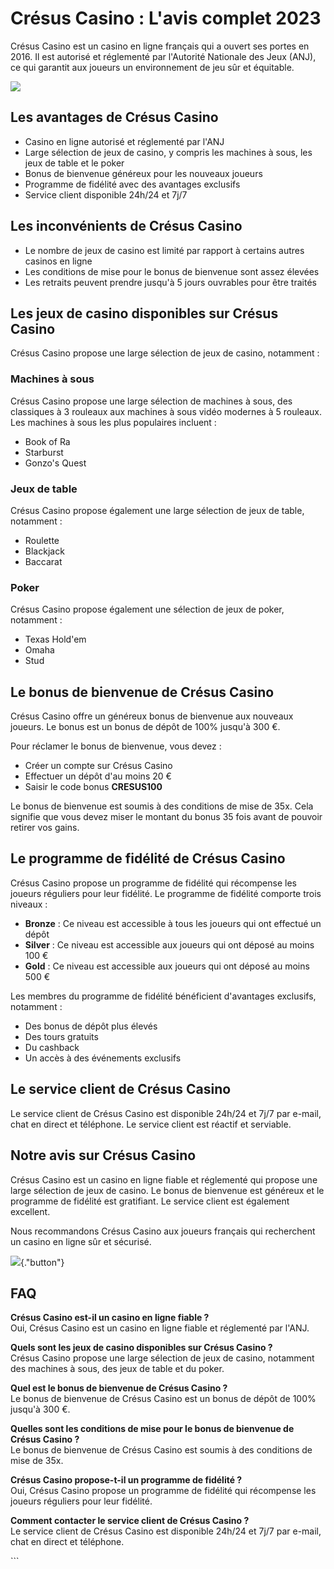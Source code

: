 # Crésus Casino : L\'avis complet 2023

Crésus Casino est un casino en ligne français qui a ouvert ses portes en
2016. Il est autorisé et réglementé par l\'Autorité Nationale des Jeux
(ANJ), ce qui garantit aux joueurs un environnement de jeu sûr et
équitable.

[![](https://i.imgur.com/JJwkDm3.png)](https://traff.sbs/frcas)

## Les avantages de Crésus Casino

-   Casino en ligne autorisé et réglementé par l\'ANJ
-   Large sélection de jeux de casino, y compris les machines à sous,
    les jeux de table et le poker
-   Bonus de bienvenue généreux pour les nouveaux joueurs
-   Programme de fidélité avec des avantages exclusifs
-   Service client disponible 24h/24 et 7j/7

## Les inconvénients de Crésus Casino

-   Le nombre de jeux de casino est limité par rapport à certains autres
    casinos en ligne
-   Les conditions de mise pour le bonus de bienvenue sont assez élevées
-   Les retraits peuvent prendre jusqu\'à 5 jours ouvrables pour être
    traités

## Les jeux de casino disponibles sur Crésus Casino

Crésus Casino propose une large sélection de jeux de casino, notamment :

### Machines à sous

Crésus Casino propose une large sélection de machines à sous, des
classiques à 3 rouleaux aux machines à sous vidéo modernes à 5 rouleaux.
Les machines à sous les plus populaires incluent :

-   Book of Ra
-   Starburst
-   Gonzo\'s Quest

### Jeux de table

Crésus Casino propose également une large sélection de jeux de table,
notamment :

-   Roulette
-   Blackjack
-   Baccarat

### Poker

Crésus Casino propose également une sélection de jeux de poker,
notamment :

-   Texas Hold\'em
-   Omaha
-   Stud

## Le bonus de bienvenue de Crésus Casino

Crésus Casino offre un généreux bonus de bienvenue aux nouveaux joueurs.
Le bonus est un bonus de dépôt de 100% jusqu\'à 300 €.

Pour réclamer le bonus de bienvenue, vous devez :

-   Créer un compte sur Crésus Casino
-   Effectuer un dépôt d\'au moins 20 €
-   Saisir le code bonus **CRESUS100**

Le bonus de bienvenue est soumis à des conditions de mise de 35x. Cela
signifie que vous devez miser le montant du bonus 35 fois avant de
pouvoir retirer vos gains.

## Le programme de fidélité de Crésus Casino

Crésus Casino propose un programme de fidélité qui récompense les
joueurs réguliers pour leur fidélité. Le programme de fidélité comporte
trois niveaux :

-   **Bronze** : Ce niveau est accessible à tous les joueurs qui ont
    effectué un dépôt
-   **Silver** : Ce niveau est accessible aux joueurs qui ont déposé au
    moins 100 €
-   **Gold** : Ce niveau est accessible aux joueurs qui ont déposé au
    moins 500 €

Les membres du programme de fidélité bénéficient d\'avantages exclusifs,
notamment :

-   Des bonus de dépôt plus élevés
-   Des tours gratuits
-   Du cashback
-   Un accès à des événements exclusifs

## Le service client de Crésus Casino

Le service client de Crésus Casino est disponible 24h/24 et 7j/7 par
e-mail, chat en direct et téléphone. Le service client est réactif et
serviable.

## Notre avis sur Crésus Casino

Crésus Casino est un casino en ligne fiable et réglementé qui propose
une large sélection de jeux de casino. Le bonus de bienvenue est
généreux et le programme de fidélité est gratifiant. Le service client
est également excellent.

Nous recommandons Crésus Casino aux joueurs français qui recherchent un
casino en ligne sûr et sécurisé.

[![](\%22https://i.imgur.com/JJwkDm3.png\%22)](\%22https://traff.sbs/frcas\%22){."button"}

## FAQ

**Crésus Casino est-il un casino en ligne fiable ?**\
Oui, Crésus Casino est un casino en ligne fiable et réglementé par
l\'ANJ.

**Quels sont les jeux de casino disponibles sur Crésus Casino ?**\
Crésus Casino propose une large sélection de jeux de casino, notamment
des machines à sous, des jeux de table et du poker.

**Quel est le bonus de bienvenue de Crésus Casino ?**\
Le bonus de bienvenue de Crésus Casino est un bonus de dépôt de 100%
jusqu\'à 300 €.

**Quelles sont les conditions de mise pour le bonus de bienvenue de
Crésus Casino ?**\
Le bonus de bienvenue de Crésus Casino est soumis à des conditions de
mise de 35x.

**Crésus Casino propose-t-il un programme de fidélité ?**\
Oui, Crésus Casino propose un programme de fidélité qui récompense les
joueurs réguliers pour leur fidélité.

**Comment contacter le service client de Crésus Casino ?**\
Le service client de Crésus Casino est disponible 24h/24 et 7j/7 par
e-mail, chat en direct et téléphone.

\`\`\`

